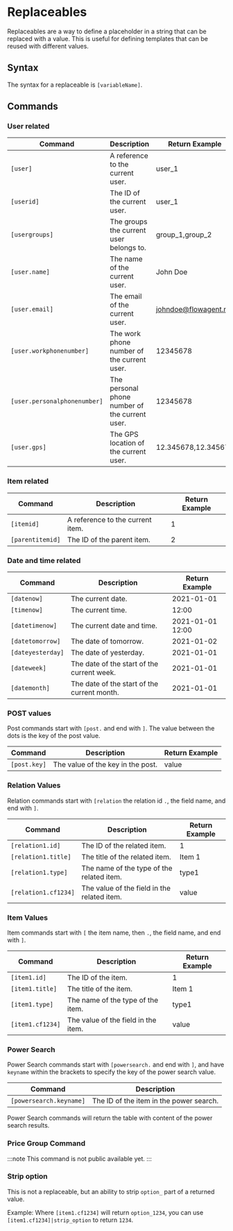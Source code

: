 # Replaceables
Replaceables are a way to define a placeholder in a string that can be replaced with a value. This is useful for defining templates that can be reused with different values.

## Syntax

The syntax for a replaceable is `[variableName]`.

## Commands

### User related

| Command | Description | Return Example |
|---------|-------------|--------------|
| `[user]` | A reference to the current user. | user_1 |
| `[userid]` | The ID of the current user. | user_1 |
| `[usergroups]` | The groups the current user belongs to. | group_1,group_2 |
| `[user.name]` | The name of the current user. | John Doe |
| `[user.email]` | The email of the current user. | johndoe@flowagent.nu |
| `[user.workphonenumber]` | The work phone number of the current user. | 12345678 |
| `[user.personalphonenumber]` | The personal phone number of the current user. | 12345678 |
| `[user.gps]` | The GPS location of the current user. | 12.345678,12.345678 |

### Item related

| Command | Description | Return Example |
|---------|-------------|--------------|
| `[itemid]` | A reference to the current item. | 1 |
| `[parentitemid]` | The ID of the parent item. | 2 |

### Date and time related

| Command | Description | Return Example |
|---------|-------------|--------------|
| `[datenow]` | The current date. | 2021-01-01 |
| `[timenow]` | The current time. | 12:00 |
| `[datetimenow]` | The current date and time. | 2021-01-01 12:00 |
| `[datetomorrow]` | The date of tomorrow. | 2021-01-02 |
| `[dateyesterday]` | The date of yesterday. | 2021-01-01 |
| `[dateweek]` | The date of the start of the current week. | 2021-01-01 |
| `[datemonth]` | The date of the start of the current month. | 2021-01-01 |

### POST values

Post commands start with `[post.` and end with `]`.
The value between the dots is the key of the post value.

| Command | Description | Return Example |
|---------|-------------|--------------|
| `[post.key]` | The value of the key in the post. | value |

### Relation Values

Relation commands start with `[relation` the relation id `.`, the field name, and end with `]`.

| Command | Description | Return Example |
|---------|-------------|--------------|
| `[relation1.id]` | The ID of the related item. | 1 |
| `[relation1.title]` | The title of the related item. | Item 1 |
| `[relation1.type]` | The name of the type of the related item. | type1 |
| `[relation1.cf1234]` | The value of the field in the related item. | value |

### Item Values

Item commands start with `[` the item name, then `.`, the field name, and end with `]`.

| Command | Description | Return Example |
|---------|-------------|--------------|
| `[item1.id]` | The ID of the item. | 1 |
| `[item1.title]` | The title of the item. | Item 1 |
| `[item1.type]` | The name of the type of the item. | type1 |
| `[item1.cf1234]` | The value of the field in the item. | value |

### Power Search
Power Search commands start with `[powersearch.` and end with `]`, and have `keyname` within the brackets to specify the key of the power search value.

| Command | Description |
|---------|-------------|
| `[powersearch.keyname]` | The ID of the item in the power search. |

Power Search commands will return the table with content of the power search results.

### Price Group Command
:::note
This command is not public available yet.
:::

### Strip option

This is not a replaceable, but an ability to strip `option_` part of a returned value.

Example: Where `[item1.cf1234]` will return `option_1234`, you can use `[item1.cf1234]|strip_option` to return `1234`.